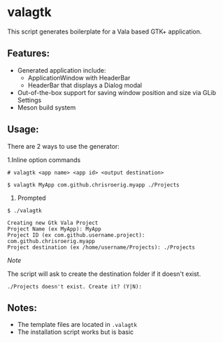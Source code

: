 # valagtk

This script generates boilerplate for a Vala based GTK+ application. 

## Features:

* Generated application include:
  * ApplicationWindow with HeaderBar
  * HeaderBar that displays a Dialog modal
* Out-of-the-box support for saving window position and size via GLib Settings
* Meson build system

## Usage:

There are 2 ways to use the generator:

1.Inline option commands

```
# valagtk <app name> <app id> <output destination>

$ valagtk MyApp com.github.chrisroerig.myapp ./Projects

```

1. Prompted 

```
$ ./valagtk

Creating new Gtk Vala Project
Project Name (ex MyApp): MyApp
Project ID (ex com.github.username.project): com.github.chrisroerig.myapp
Project destination (ex /home/username/Projects): ./Projects
```

*Note*

The script will ask to create the destination folder if it doesn't exist.

```
./Projects doesn't exist. Create it? (Y|N): 
```

## Notes:

* The template files are located in `.valagtk`
* The installation script works but is basic

